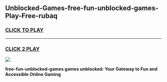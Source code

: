 
## Unblocked-Games-free-fun-unblocked-games-Play-Free-rubaq
<h3>
<a href="https://premium76.site?title=free-fun-unblocked-games&ref=22A">CLICK TO PLAY</a></h3>
<hr>

<h3>
<a href="https://premium76.site?title=free-fun-unblocked-games&ref=22A">CLICK 2 PLAY</a>
  
</h3>

<a href="https://premium76.site?title=free-fun-unblocked-games&ref=22A"><img src="https://clearcache.store/games.png"></a>


**free-fun-unblocked-games games unblocked: Your Gateway to Fun and Accessible Online Gaming**
